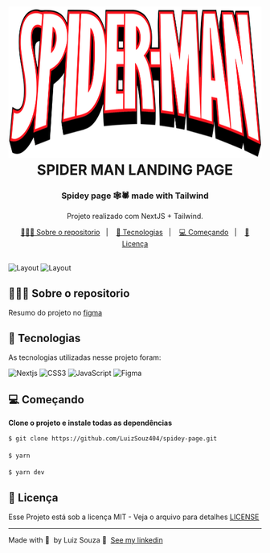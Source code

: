 <h1 align="center">
	<img alt="Logo" height="300px" src="./public/spidey.svg" />
  <br>
  SPIDER MAN LANDING PAGE
</h1>

<h3 align="center">
  Spidey page 🕸️🕷️ made with Tailwind
</h3>

<p align="center">Projeto realizado com NextJS + Tailwind.</p>

<p align="center">
  <a href="#-sobre-o-repositorio">👨🏻‍💻 Sobre o repositorio</a>&nbsp;&nbsp;&nbsp;|&nbsp;&nbsp;&nbsp;
  <a href="#-tecnologias">🚀 Tecnologias</a>&nbsp;&nbsp;&nbsp;|&nbsp;&nbsp;&nbsp;
  <a href="#-começando">💻 Começando</a>&nbsp;&nbsp;&nbsp;|&nbsp;&nbsp;&nbsp;
  <a href="#-licença">📝 Licença</a>
</p>

<br>

<img alt="Layout" src="https://user-images.githubusercontent.com/79121809/156960749-2ad30460-8641-4577-b185-145159a9c754.png">


<img alt="Layout" src="https://user-images.githubusercontent.com/79121809/156962665-c08238c0-8db9-4e95-bf3f-607760507138.png">
<br>

## 👨🏻‍💻 Sobre o repositorio

Resumo do projeto no [figma](https://www.figma.com/file/cG1vkCQYhXdO4i1WQG8VMI/SpideyPage?node-id=0%3A1)

## 🚀 Tecnologias

As tecnologias utilizadas nesse projeto foram:

![Nextjs](https://img.shields.io/badge/next.js-000000?style=for-the-badge&logo=nextdotjs&logoColor=white)
![CSS3](https://img.shields.io/badge/CSS3-1572B6?style=for-the-badge&logo=css3&logoColor=white)
![JavaScript](https://img.shields.io/badge/JavaScript-F7DF1E?style=for-the-badge&logo=javascript&logoColor=black)
![Figma](https://img.shields.io/badge/Figma-2C2C2C?style=for-the-badge&logo=figma&logoColor=white)


## 💻 Começando

**Clone o projeto e instale todas as dependências**

```bash
$ git clone https://github.com/LuizSouz404/spidey-page.git

$ yarn

$ yarn dev
```

## 📝 Licença

Esse Projeto está sob a licença MIT - Veja o arquivo para detalhes [LICENSE](LICENSE)

---

Made with 💜 &nbsp;by Luiz Souza 👋 &nbsp;[See my linkedin](https://www.linkedin.com/in/luiz-augusto-souza-21a568176/)